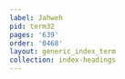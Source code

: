```yaml
---
label: Jahweh
pid: term32
pages: '639'
order: '0468'
layout: generic_index_term
collection: index-headings
---
```

